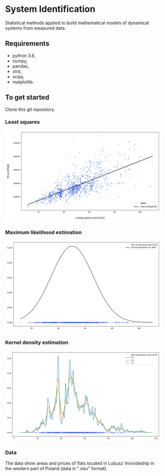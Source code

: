 # System Identification
Statistical methods applied to build mathematical models of dynamical systems from measured data.
## Requirements
- python 3.6,
- numpy,
- pandas,
- xlrd,
- scipy,
- matplotlib.
## To get started
Clone this git repository.
### Least squares
![least_squares_fitting](/media/mls.png)
### Maximum likelihood estimation
![maximum_likelihood_estimation.png](/media/mle.png)
### Kernel density estimation
![kernel_density_estimation.py.png](/media/kde.png)
### Data
The data show areas and prices of flats located in Lubusz Voivodeship in the western part of Poland (data in ".xlsx" format).

